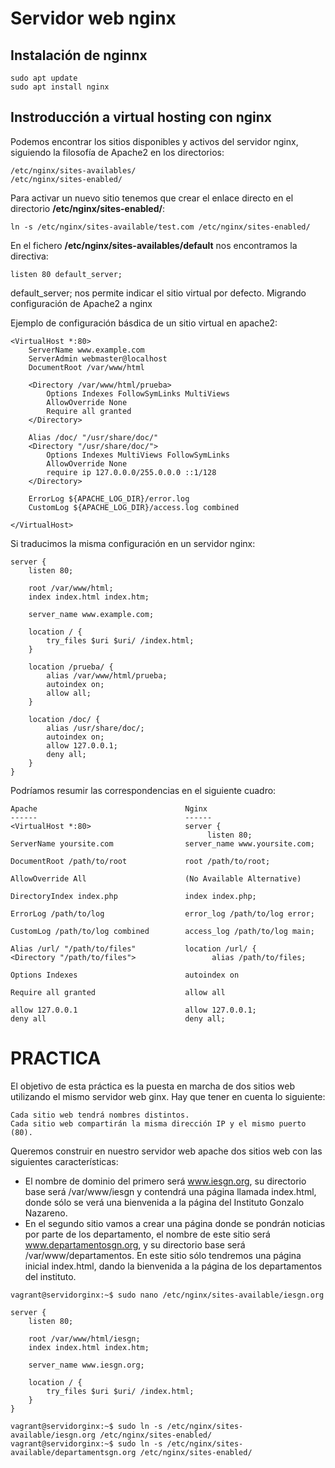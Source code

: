# Servidor web nginx

## Instalación de nginnx
~~~
sudo apt update
sudo apt install nginx
~~~

## Instroducción a virtual hosting con nginx
Podemos encontrar los sitios disponibles y activos del servidor nginx, siguiendo la filosofía de Apache2 en los directorios:
~~~
/etc/nginx/sites-availables/
/etc/nginx/sites-enabled/
~~~

Para activar un nuevo sitio tenemos que crear el enlace directo en el directorio **/etc/nginx/sites-enabled/**:
~~~
ln -s /etc/nginx/sites-available/test.com /etc/nginx/sites-enabled/
~~~

En el fichero **/etc/nginx/sites-availables/default** nos encontramos la directiva:
~~~
listen 80 default_server;
~~~

default_server; nos permite indicar el sitio virtual por defecto.
Migrando configuración de Apache2 a nginx

Ejemplo de configuración básdica de un sitio virtual en apache2:
~~~
<VirtualHost *:80>
	ServerName www.example.com
	ServerAdmin webmaster@localhost
	DocumentRoot /var/www/html

    <Directory /var/www/html/prueba>
        Options Indexes FollowSymLinks MultiViews
        AllowOverride None
        Require all granted
    </Directory>

    Alias /doc/ "/usr/share/doc/"
	<Directory "/usr/share/doc/">
	    Options Indexes MultiViews FollowSymLinks
	    AllowOverride None
	    require ip 127.0.0.0/255.0.0.0 ::1/128
	</Directory>

	ErrorLog ${APACHE_LOG_DIR}/error.log
	CustomLog ${APACHE_LOG_DIR}/access.log combined

</VirtualHost>
~~~

Si traducimos la misma configuración en un servidor nginx:
~~~
server {
    listen 80;

    root /var/www/html;
    index index.html index.htm;

    server_name www.example.com;

    location / {
        try_files $uri $uri/ /index.html;
    }

	location /prueba/ {
        alias /var/www/html/prueba;
        autoindex on;
        allow all;
    }

    location /doc/ {
        alias /usr/share/doc/;
        autoindex on;
        allow 127.0.0.1;
        deny all;
    }
}
~~~

Podríamos resumir las correspondencias en el siguiente cuadro:
~~~
Apache                                 Nginx
------                                 ------
<VirtualHost *:80>                     server {
                                            listen 80;
ServerName yoursite.com	      	       server_name www.yoursite.com;

DocumentRoot /path/to/root             root /path/to/root;

AllowOverride All                      (No Available Alternative)

DirectoryIndex index.php               index index.php;

ErrorLog /path/to/log                  error_log /path/to/log error;

CustomLog /path/to/log combined        access_log /path/to/log main;

Alias /url/ "/path/to/files"           location /url/ {
<Directory "/path/to/files">                 alias /path/to/files;

Options Indexes                        autoindex on

Require all granted                    allow all

allow 127.0.0.1                        allow 127.0.0.1;
deny all                               deny all;
~~~

# PRACTICA
El objetivo de esta práctica es la puesta en marcha de dos sitios web utilizando el mismo servidor web ginx. Hay que tener en cuenta lo siguiente:

    Cada sitio web tendrá nombres distintos.
    Cada sitio web compartirán la misma dirección IP y el mismo puerto (80).

Queremos construir en nuestro servidor web apache dos sitios web con las siguientes características:

- El nombre de dominio del primero será www.iesgn.org, su directorio base será /var/www/iesgn y contendrá una página llamada index.html, donde sólo se verá una bienvenida a la página del Instituto Gonzalo Nazareno.
- En el segundo sitio vamos a crear una página donde se pondrán noticias por parte de los departamento, el nombre de este sitio será www.departamentosgn.org, y su directorio base será /var/www/departamentos. En este sitio sólo tendremos una página inicial index.html, dando la bienvenida a la página de los departamentos del instituto.


~~~
vagrant@servidorginx:~$ sudo nano /etc/nginx/sites-available/iesgn.org
~~~

~~~
server {
    listen 80;

    root /var/www/html/iesgn;
    index index.html index.htm;

    server_name www.iesgn.org;

    location / {
        try_files $uri $uri/ /index.html;
    }
}
~~~

~~~
vagrant@servidorginx:~$ sudo ln -s /etc/nginx/sites-available/iesgn.org /etc/nginx/sites-enabled/
vagrant@servidorginx:~$ sudo ln -s /etc/nginx/sites-available/departamentsgn.org /etc/nginx/sites-enabled/
~~~


